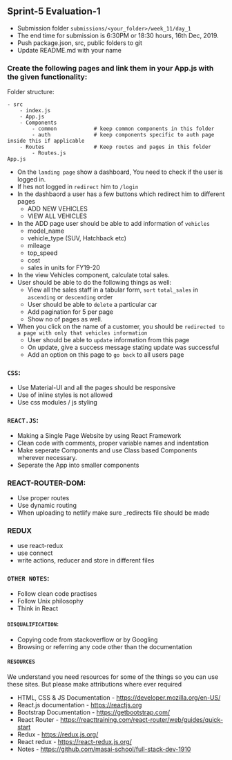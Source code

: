 ## Sprint-5 Evaluation-1

- Submission folder `submissions/<your_folder>/week_11/day_1`
- The end time for submission is 6:30PM or 18:30 hours, 16th Dec, 2019.
- Push package.json, src, public folders to git 
- Update README.md with your name

###  Create the following pages and link them in your App.js with the given functionality:

Folder structure:
```
- src
    - index.js
    - App.js
    - Components
        - common            # keep common components in this folder
        - auth              # keep components specific to auth page inside this if applicable
    - Routes                # Keep routes and pages in this folder
        - Routes.js
App.js
```

- On the `landing page` show a dashboard, You need to check if the user is logged in.
- If hes not logged in `redirect` him to `/login`
- In the dashbaord a user has a few buttons which redirect him to different pages
    - ADD NEW VEHICLES
    - VIEW ALL VEHICLES
- In the ADD page user should be able to add information of `vehicles`
    - model_name
    - vehicle_type (SUV, Hatchback etc)
    - mileage
    - top_speed
    - cost
    - sales in units for FY19-20
- In the view Vehicles component, calculate total sales.
- User should be able to do the following things as well:
    - View all the sales staff in a tabular form, `sort` `total_sales` in `ascending` or `descending` order
    - User should be able to `delete` a particular car
    - Add pagination for 5 per page
    - Show no of pages as well. 
- When you click on the name of a customer, you should be `redirected to a page with only that vehicles information`
    - User should be able to `update` information from this page
    - On update, give a success message stating update was successful
    - Add an option on this page to `go back` to all users page


### `CSS`:
- Use Material-UI and all the pages should be responsive
- Use of inline styles is not allowed
- Use css modules / js styling

### `REACT.JS`:
- Making a Single Page Website by using React Framework
- Clean code with comments, proper variable names and indentation
- Make seperate Components and use Class based Components wherever necessary. 
- Seperate the App into smaller components

### REACT-ROUTER-DOM:
- Use proper routes
- Use dynamic routing 
- When uploading to netlify make sure _redirects file should be made

### REDUX
- use react-redux
- use connect
- write actions, reducer and store in different files

### `OTHER NOTES`:
- Follow clean code practises
- Follow Unix philosophy
- Think in React

#### `DISQUALIFICATION`:

- Copying code from stackoverflow or by Googling
- Browsing or referring any code other than the documentation

#### `RESOURCES`

We understand you need resources for some of the things so you can use these sites. But please make attributions where ever required

- HTML, CSS & JS Documentation - <https://developer.mozilla.org/en-US/>
- React.js documentation - <https://reactjs.org>
- Bootstrap Documentation - https://getbootstrap.com/
- React Router - https://reacttraining.com/react-router/web/guides/quick-start
- Redux - https://redux.js.org/
- React redux - https://react-redux.js.org/
- Notes - https://github.com/masai-school/full-stack-dev-1910